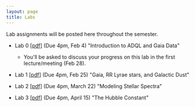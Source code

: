 ```yaml
---
layout: page
title: Labs
---
```


Lab assignments will be posted here throughout the semester. 

 - Lab 0 [[pdf]](https://github.com/ucb-datalab/course-info/raw/master/Labs/lab_0_2019.pdf) (Due 4pm, Feb 4) "Introduction to ADQL and Gaia Data" 
     - You'll be asked to discuss your progress on this lab in the first lecture/meeting (Feb 28).

 - Lab 1 [[pdf]](https://github.com/ucb-datalab/course-materials/blob/master/Labs/Lab_1_Ast128_2019.pdf) (Due 4pm, Feb 25) "Gaia, RR Lyrae stars, and Galactic Dust" 

  - Lab 2 [[pdf]](https://github.com/ucb-datalab/course-materials/blob/master/Labs/Lab_2_Ast128_2019.pdf) (Due 4pm, March 22) "Modeling Stellar Spectra"

  - Lab 3 [[pdf]](https://github.com/ucb-datalab/course-materials/blob/master/Labs/Lab_3_Astr128.pdf) (Due 4pm, April 15) "The Hubble Constant"